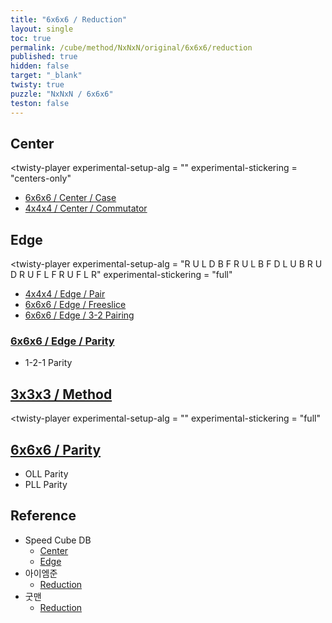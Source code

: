 ```yaml
---
title: "6x6x6 / Reduction"
layout: single
toc: true
permalink: /cube/method/NxNxN/original/6x6x6/reduction
published: true
hidden: false
target: "_blank"
twisty: true
puzzle: "NxNxN / 6x6x6"
teston: false
---
```

<span
  id     = "cube"
  puzzle = "{{page.puzzle}}"
  teston = "{{page.teston}}"
  alg                       = "y y y y"
  experimental-setup-anchor = "end" >

<head>
  <base target = "{{page.target}}">
</head>



## Center

<twisty-player
  experimental-setup-alg  = ""
  experimental-stickering = "centers-only"
></twisty-player>

- [6x6x6 / Center / Case](/cube/method/NxNxN/original/6x6x6/center/case)
- [4x4x4 / Center / Commutator](/cube/method/NxNxN/original/4x4x4/center/commutator)



## Edge

<twisty-player
  experimental-setup-alg  = "R U L D B F R U L B F D L U B R U D R U F L F R U F L R"
  experimental-stickering = "full"
></twisty-player>

- [4x4x4 / Edge / Pair](/cube/method/NxNxN/original/4x4x4/edge/pair)
- [6x6x6 / Edge / Freeslice](/cube/method/NxNxN/original/6x6x6/edge/freeslice)
- [6x6x6 / Edge / 3-2 Pairing](/cube/method/NxNxN/original/6x6x6/edge/3-2_pairing)

### [6x6x6 / Edge / Parity](/cube/method/NxNxN/original/6x6x6/edge/parity)

- 1-2-1 Parity



## [3x3x3 / Method](/cube/method/NxNxN/original/3x3x3#method)

<twisty-player
  experimental-setup-alg  = ""
  experimental-stickering = "full"
></twisty-player>



## [6x6x6 / Parity](/cube/method/NxNxN/original/6x6x6/parity)

- OLL Parity
- PLL Parity



## Reference

- Speed Cube DB
  - [Center](https://speedcubedb.com/a/6x6/6x6L2C)
  - [Edge](https://speedcubedb.com/a/6x6/6x6L2E)
- 아이엠준
  - [Reduction](https://youtu.be/ZUyDa2_dVFU)
- 굿맨
  - [Reduction](https://youtu.be/eB5NVikMNyg)
